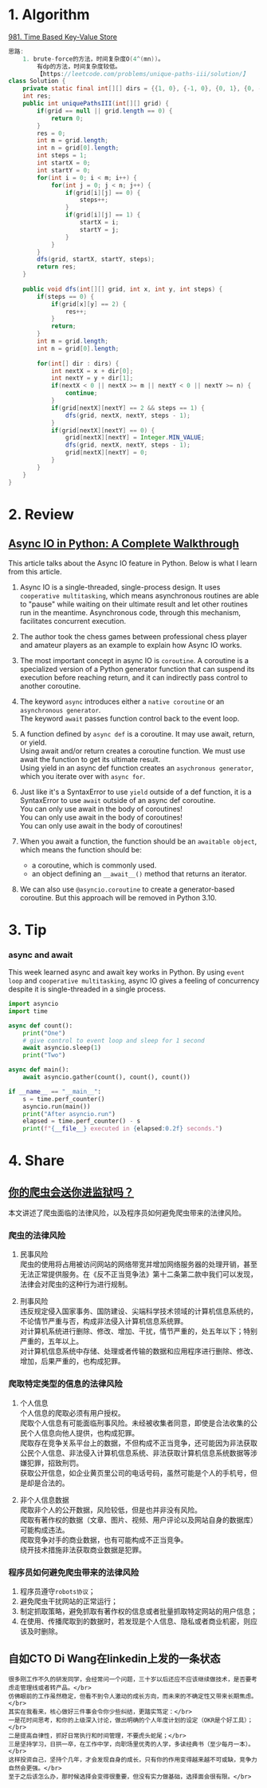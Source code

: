 # 1. Algorithm
[981. Time Based Key-Value Store](https://leetcode.com/contest/weekly-contest-121/problems/time-based-key-value-store/)
```Java
思路:
    1. brute-force的方法，时间复杂度O(4^(mn))。
        有dp的方法，时间复杂度较低。
        【https://leetcode.com/problems/unique-paths-iii/solution/】
class Solution {
    private static final int[][] dirs = {{1, 0}, {-1, 0}, {0, 1}, {0, -1}};
    int res;
    public int uniquePathsIII(int[][] grid) {
        if(grid == null || grid.length == 0) {
            return 0;
        }
        res = 0;
        int m = grid.length;
        int n = grid[0].length;
        int steps = 1;
        int startX = 0;
        int startY = 0;
        for(int i = 0; i < m; i++) {
            for(int j = 0; j < n; j++) {
                if(grid[i][j] == 0) {
                    steps++;
                }
                if(grid[i][j] == 1) {
                    startX = i;
                    startY = j;
                }
            }
        }
        dfs(grid, startX, startY, steps);
        return res;
    }
    
    public void dfs(int[][] grid, int x, int y, int steps) {
        if(steps == 0) {
            if(grid[x][y] == 2) {
                res++;
            }
            return;
        }
        int m = grid.length;
        int n = grid[0].length;
        
        for(int[] dir : dirs) {
            int nextX = x + dir[0];
            int nextY = y + dir[1];
            if(nextX < 0 || nextX >= m || nextY < 0 || nextY >= n) {
                continue;
            }
            if(grid[nextX][nextY] == 2 && steps == 1) {
                dfs(grid, nextX, nextY, steps - 1);
            }
            if(grid[nextX][nextY] == 0) {
                grid[nextX][nextY] = Integer.MIN_VALUE;
                dfs(grid, nextX, nextY, steps - 1);
                grid[nextX][nextY] = 0;
            }
        }
    }
}

```

# 2. Review
## [Async IO in Python: A Complete Walkthrough](https://realpython.com/async-io-python/#the-rules-of-async-io)
This article talks about the Async IO feature in Python. Below is what I learn from this article.

1. Async IO is a single-threaded, single-process design. It uses `cooperative multitasking`, which means asynchronous routines are able to "pause" while waiting on their ultimate result and let other routines run in the meantime. Asynchronous code, through this mechanism, facilitates concurrent execution.

2. The author took the chess games between professional chess player and amateur players as an example to explain how Async IO works.
  <!--The author cited the example of chess games between professional chess player and amateur players to how Async IO works.-->
  
3. The most important concept in async IO is `coroutine`. A coroutine is a specialized version of a Python generator function that can suspend its execution before reaching return, and it can indirectly pass control to another coroutine.

4. The keyword `async` introduces either a `native coroutine` or an `asynchronous generator`.</br>
  The keyword `await` passes function control back to the event loop.
  
5. A function defined by `async def` is a coroutine. It may use await, return, or yield. </br>
  Using await and/or return creates a coroutine function. We must use await the function to get its ultimate result.</br>
  Using yield in an async def function creates an `asychronous generator`, which you iterate over with `async for`.
  
6. Just like it's a SyntaxError to use `yield` outside of a def function, it is a SyntaxError to use `await` outside of an async def coroutine. </br>
  You can only use await in the body of coroutines! </br>
  You can only use await in the body of coroutines! </br>
  You can only use await in the body of coroutines! </br>

7. When you await a function, the function should be an `awaitable object`, which means the function should be:</br>
    - a coroutine, which is commonly used.
    - an object defining an `__await__()` method that returns an iterator.

8. We can also use `@asyncio.coroutine` to create a generator-based coroutine. But this approach will be removed in Python 3.10.
  
# 3. Tip
### async and await
This week learned async and await key works in Python. By using `event loop` and `cooperative multitasking`, async IO gives a feeling of concurrency despite it is single-threaded in a single process.
```Python
import asyncio
import time

async def count():
    print("One")
    # give control to event loop and sleep for 1 second
    await asyncio.sleep(1)
    print("Two")

async def main():
    await asyncio.gather(count(), count(), count())

if __name__ == "__main__":
    s = time.perf_counter()
    asyncio.run(main())
    print("After asyncio.run")
    elapsed = time.perf_counter() - s
    print(f"{__file__} executed in {elapsed:0.2f} seconds.")
```


# 4. Share
## [你的爬虫会送你进监狱吗？](https://mp.weixin.qq.com/s/gychRdKlcm4rtxS_sm2QoQ)</br>
本文讲述了爬虫面临的法律风险，以及程序员如何避免爬虫带来的法律风险。</br>
### 爬虫的法律风险
1. 民事风险 </br>
  爬虫的使用将占用被访问网站的网络带宽并增加网络服务器的处理开销，甚至无法正常提供服务。在《反不正当竞争法》第十二条第二款中我们可以发现，法律会对爬虫的这种行为进行规制。</br>
  
2. 刑事风险 </br>
  违反规定侵入国家事务、国防建设、尖端科学技术领域的计算机信息系统的，不论情节严重与否，构成非法侵入计算机信息系统罪。</br>
  对计算机系统进行删除、修改、增加、干扰，情节严重的，处五年以下；特别严重的，五年以上。</br>
  对计算机信息系统中存储、处理或者传输的数据和应用程序进行删除、修改、增加，后果严重的，也构成犯罪。</br>
### 爬取特定类型的信息的法律风险
1. 个人信息</br>
  个人信息的爬取必须有用户授权。</br>
  爬取个人信息有可能面临刑事风险。未经被收集者同意，即使是合法收集的公民个人信息向他人提供，也构成犯罪。</br>
  爬取存在竞争关系平台上的数据，不但构成不正当竞争，还可能因为非法获取公民个人信息、非法侵入计算机信息系统、非法获取计算机信息系统数据等涉嫌犯罪，招致刑罚。</br>
  获取公开信息，如企业黄页里公司的电话号码，虽然可能是个人的手机号，但是却是合法的。</br>
  
2. 非个人信息数据</br>
  爬取非个人的公开数据，风险较低，但是也并非没有风险。</br>
  爬取有著作权的数据（文章、图片、视频、用户评论以及网站自身的数据库）可能构成违法。</br>
  爬取竞争对手的商业数据，也有可能构成不正当竞争。</br>
  绕开技术措施非法获取商业数据是犯罪。</br>
  
### 程序员如何避免爬虫带来的法律风险
1. 程序员遵守`robots协议`；
2. 避免爬虫干扰网站的正常运行；
3. 制定抓取策略，避免抓取有著作权的信息或者批量抓取特定网站的用户信息；
4. 在使用、传播爬取到的数据时，若发现是个人信息、隐私或者商业机密，则应该及时删除。


## 自如CTO Di Wang在linkedin上发的一条状态
```
很多刚工作不久的研发同学，会经常问一个问题，三十岁以后还应不应该继续做技术，是否要考虑走管理线或者转产品。</br>
仿佛眼前的工作虽然稳定，但看不到令人激动的成长方向，而未来的不确定性又带来长期焦虑。</br>
其实在我看来，核心做好三件事会令你少些纠结，更踏实笃定：</br>
一是花时间思考，和你的上级深入讨论，做出明确的个人年度计划的设定（OKR是个好工具）；</br>
二是提高自律性，抓好日常执行和时间管理，不要虎头蛇尾；</br>
三是坚持学习，日拱一卒，在工作中学，向职场里优秀的人学，多读经典书（至少每月一本）。</br>
这样投资自己，坚持个几年，才会发现自身的成长，只有你的作用变得越来越不可或缺，竞争力自然会更强。</br>
至于之后该怎么办，那时候选择会变得很重要，但没有实力做基础，选择面会很有限。</br>
```

  
  


  
  
  
